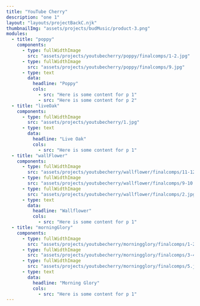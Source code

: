 ```yaml
---
title: "YouTube Cherry"
description: "one 1"
layout: "layouts/projectBackC.njk"
thumbnailImg: "assets/projects/budMusic/product-3.png"
modules:
  - title: "poppy"
    components:
      - type: fullWidthImage
        src: "assets/projects/youtubecherry/poppy/finalcomps/1-2.jpg"
      - type: fullWidthImage
        src: "assets/projects/youtubecherry/poppy/finalcomps/9.jpg"
      - type: text
        data:
          headline: "Poppy"
          cols:
            - src: "Here is some content for p 1"
            - src: "Here is some content for p 2"
  - title: "liveOak"
    components:
      - type: fullWidthImage
        src: "assets/projects/youtubecherry/1.jpg"
      - type: text
        data:
          headline: "Live Oak"
          cols:
            - src: "Here is some content for p 1"
  - title: "wallFlower"
    components:
      - type: fullWidthImage
        src: "assets/projects/youtubecherry/wallflower/finalcomps/11-12-13-14.jpg"
      - type: fullWidthImage
        src: "assets/projects/youtubecherry/wallflower/finalcomps/9-10.jpg"
      - type: fullWidthImage
        src: "assets/projects/youtubecherry/wallflower/finalcomps/2.jpg"
      - type: text
        data:
          headline: "Wallflower"
          cols:
            - src: "Here is some content for p 1"
  - title: "morningGlory"
    components:
      - type: fullWidthImage
        src: "assets/projects/youtubecherry/morningglory/finalcomps/1-2.jpg"
      - type: fullWidthImage
        src: "assets/projects/youtubecherry/morningglory/finalcomps/3-4.jpg"
      - type: fullWidthImage
        src: "assets/projects/youtubecherry/morningglory/finalcomps/5.jpg"
      - type: text
        data:
          headline: "Morning Glory"
          cols:
            - src: "Here is some content for p 1"
---
```

